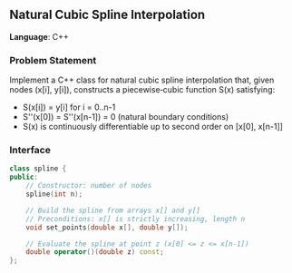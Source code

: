 ## Natural Cubic Spline Interpolation

**Language**: C++

### Problem Statement
Implement a C++ class for natural cubic spline interpolation that, given nodes (x[i], y[i]), constructs a piecewise‑cubic function S(x) satisfying:

- S(x[i]) = y[i] for i = 0..n-1  
- S''(x[0]) = S''(x[n-1]) = 0 (natural boundary conditions)  
- S(x) is continuously differentiable up to second order on [x[0], x[n-1]]

### Interface

```cpp
class spline {
public:
    // Constructor: number of nodes
    spline(int n);

    // Build the spline from arrays x[] and y[]
    // Preconditions: x[] is strictly increasing, length n
    void set_points(double x[], double y[]);

    // Evaluate the spline at point z (x[0] <= z <= x[n-1])
    double operator()(double z) const;
};
